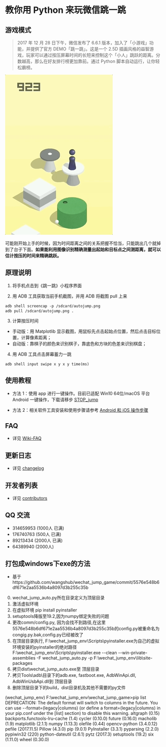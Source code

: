 # 教你用 Python 来玩微信跳一跳
## 游戏模式

> 2017 年 12 月 28 日下午，微信发布了 6.6.1 版本，加入了「小游戏」功能，并提供了官方 DEMO「跳一跳」。这是一个 2.5D 插画风格的益智游戏，玩家可以通过按压屏幕时间的长短来控制这个「小人」跳跃的距离。分数越高，那么在好友排行榜更加靠前。通过 Python 脚本自动运行，让你轻松霸榜。

![](https://github.com/wangshub/wechat_jump_game/blob/master/resource/image/jump.gif)

可能刚开始上手的时候，因为时间距离之间的关系把握不恰当，只能跳出几个就掉到了台子下面。**如果能利用图像识别精确测量出起始和目标点之间测距离，就可以估计按压的时间来精确跳跃。**

## 原理说明

1. 将手机点击到《跳一跳》小程序界面

2. 用 ADB 工具获取当前手机截图，并用 ADB 将截图 pull 上来
```shell
adb shell screencap -p /sdcard/autojump.png
adb pull /sdcard/autojump.png .
```

3. 计算按压时间
  * 手动版：用 Matplotlib 显示截图，用鼠标先点击起始点位置，然后点击目标位置，计算像素距离；
  * 自动版：靠棋子的颜色来识别棋子，靠底色和方块的色差来识别棋盘；

4. 用 ADB 工具点击屏幕蓄力一跳
```shell
adb shell input swipe x y x y time(ms)
```

## 使用教程

- 方法 1：使用 app 进行一键操作。目前已适配 Win10 64位/macOS 平台 Android 一键操作，下载请移步 [STOP_jump](https://github.com/wangshub/wechat_jump_game/releases)

- 方法 2：相关软件工具安装和使用步骤请参考 [Android 和 iOS 操作步骤](https://github.com/wangshub/wechat_jump_game/wiki/Android-%E5%92%8C-iOS-%E6%93%8D%E4%BD%9C%E6%AD%A5%E9%AA%A4)

## FAQ

- 详见 [Wiki-FAQ](https://github.com/wangshub/wechat_jump_game/wiki/FAQ)

## 更新日志

- 详见 [changelog](https://github.com/wangshub/wechat_jump_game/blob/master/changelog.md)

## 开发者列表

- 详见 [contributors](https://github.com/wangshub/wechat_jump_game/graphs/contributors)

## QQ 交流

- 314659953 (1000人 已满)
- 176740763 (500人 已满)
- 89213434 (2000人 已满)
- 64389940 (2000人)

## 打包成windows下exe的方法
- 基于https://github.com/wangshub/wechat_jump_game/commit/5576e548b6df671e2aa5536b4a8097d3b255c35b
0. wechat_jump_auto.py所在目录定义为顶层目录
1. 激活虚拟环境
2. 在虚拟环境 pip install pyinstaller
3. setuptools降版至19.2,因为numpy绑定失败的问题
3. 更改comm/config.py, 因为会找不到路径,在这里5576e548b6df671e2aa5536b4a8097d3b255c35b的config.py被重命名为congig.py.bak,config.py已经被改了
4. 在顶层目录执行, F:\wechat_jump_env\Scripts\pyinstaller.exe为自己的虚拟环境安装的pyinstaller的绝对路径
    F:\wechat_jump_env\Scripts\pyinstaller.exe --clean --win-private-assemblies -F wechat_jump_auto.py -p F:\\wechat_jump_env\\lib\\site-packages
5. 拷贝dist\wechat_jump_auto.exe至 顶层目录
6. 拷贝Tools\adb\目录下的adb.exe, fastboot.exe, AdbWinApi.dll, AdbWinUsbApi.dll到 顶层目录
7. 删除顶层目录下的build，dist目录机及其他不需要的py文件

(wechat_jump_env) F:\wechat_jump_env\wechat_jump_game>pip list
DEPRECATION: The default format will switch to columns in the future. You can use --format=(legacy|columns) (or define a format=(legacy|columns) in your pip.conf under the [list] section) to disable this warning.
altgraph (0.15)
backports.functools-lru-cache (1.4)
cycler (0.10.0)
future (0.16.0)
macholib (1.9)
matplotlib (2.1.1)
numpy (1.13.3)
olefile (0.44)
opencv-python (3.4.0.12)
pefile (2017.11.5)
Pillow (4.3.0)
pip (9.0.1)
PyInstaller (3.3.1)
pyparsing (2.2.0)
pypiwin32 (220)
python-dateutil (2.6.1)
pytz (2017.3)
setuptools (19.2)
six (1.11.0)
wheel (0.30.0)
